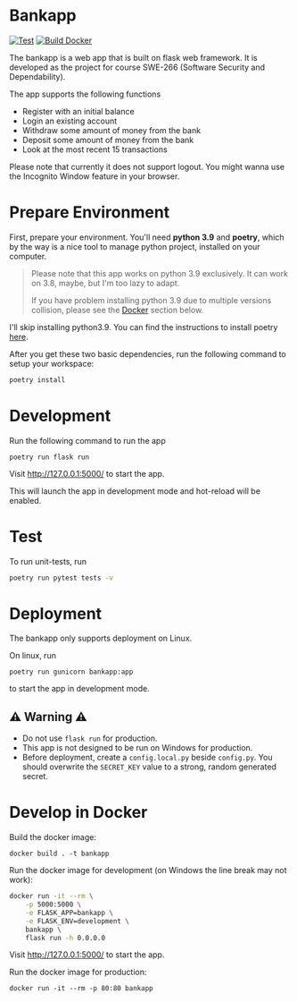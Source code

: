 # Bankapp
[![Test](https://github.com/gwy15/bankapp/actions/workflows/test.yml/badge.svg)](https://github.com/gwy15/bankapp/actions/workflows/test.yml)
[![Build Docker](https://github.com/gwy15/bankapp/actions/workflows/docker.yml/badge.svg)](https://github.com/gwy15/bankapp/actions/workflows/docker.yml)

The bankapp is a web app that is built on flask web framework. It is developed as the project for course SWE-266 (Software Security and Dependability).

The app supports the following functions
- Register with an initial balance
- Login an existing account
- Withdraw some amount of money from the bank
- Deposit some amount of money from the bank
- Look at the most recent 15 transactions

Please note that currently it does not support logout. You might wanna use the Incognito Window feature
in your browser.

# Prepare Environment

First, prepare your environment. You'll need **python 3.9** and **poetry**, which by the way is a 
nice tool to manage python project, installed on your computer.

> Please note that this app works on python 3.9 exclusively. It can work on 3.8, maybe, but I'm too lazy to adapt.
> 
> If you have problem installing python 3.9 due to multiple versions collision, please see the [Docker](https://github.com/gwy15/bankapp#develop-in-docker) section below.

I'll skip installing python3.9. You can find the instructions to install poetry [here].

[here]: https://pypi.org/project/poetry/#Installation

After you get these two basic dependencies, run the following command
to setup your workspace:

```bash
poetry install
```

# Development

Run the following command to run the app
```
poetry run flask run
```

Visit http://127.0.0.1:5000/ to start the app.

This will launch the app in development mode and hot-reload will be enabled.

# Test
To run unit-tests, run
```bash
poetry run pytest tests -v
```

# Deployment
The bankapp only supports deployment on Linux.

On linux, run
```
poetry run gunicorn bankapp:app
```
to start the app in development mode.

## ⚠️ Warning ⚠️
- Do not use `flask run` for production.
- This app is not designed to be run on Windows for production.
- Before deployment, create a `config.local.py` beside `config.py`. You should overwrite the `SECRET_KEY` value to a strong, random generated secret.


# Develop in Docker
Build the docker image:
```
docker build . -t bankapp
```

Run the docker image for development (on Windows the line break may not work):
```bash 
docker run -it --rm \
    -p 5000:5000 \
    -e FLASK_APP=bankapp \
    -e FLASK_ENV=development \
    bankapp \
    flask run -h 0.0.0.0
```
Visit http://127.0.0.1:5000/ to start the app.

Run the docker image for production:
```
docker run -it --rm -p 80:80 bankapp
```
